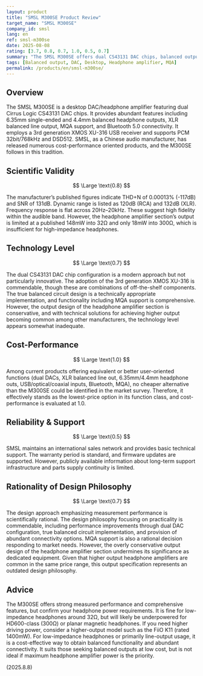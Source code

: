 ```yaml
---
layout: product
title: "SMSL M300SE Product Review"
target_name: "SMSL M300SE"
company_id: smsl
lang: en
ref: smsl-m300se
date: 2025-08-08
rating: [3.7, 0.8, 0.7, 1.0, 0.5, 0.7]
summary: "The SMSL M300SE offers dual CS43131 DAC chips, balanced output, and MQA support as a desktop DAC/headphone amplifier, but its headphone amplifier section has limited output power that is insufficient for high-impedance loads."
tags: [Balanced output, DAC, Desktop, Headphone amplifier, MQA]
permalink: /products/en/smsl-m300se/
---
```

## Overview

 The SMSL M300SE is a desktop DAC/headphone amplifier featuring dual Cirrus Logic CS43131 DAC chips. It provides abundant features including 6.35mm single-ended and 4.4mm balanced headphone outputs, XLR balanced line output, MQA support, and Bluetooth 5.0 connectivity. It employs a 3rd generation XMOS XU-316 USB receiver and supports PCM 32bit/768kHz and DSD512. SMSL, as a Chinese audio manufacturer, has released numerous cost-performance oriented products, and the M300SE follows in this tradition.

## Scientific Validity

$$ \Large \text{0.8} $$

 The manufacturer’s published figures indicate THD+N of 0.00013% (-117dB) and SNR of 131dB. Dynamic range is listed as 120dB (RCA) and 132dB (XLR). Frequency response is flat across 20Hz–20kHz. These suggest high fidelity within the audible band. However, the headphone amplifier section’s output is limited at a published 148mW into 32Ω and only 18mW into 300Ω, which is insufficient for high-impedance headphones.

## Technology Level

$$ \Large \text{0.7} $$

The dual CS43131 DAC chip configuration is a modern approach but not particularly innovative. The adoption of the 3rd generation XMOS XU-316 is commendable, though these are combinations of off-the-shelf components. The true balanced circuit design is a technically appropriate implementation, and functionality including MQA support is comprehensive. However, the output design of the headphone amplifier section is conservative, and with technical solutions for achieving higher output becoming common among other manufacturers, the technology level appears somewhat inadequate.

## Cost-Performance

$$ \Large \text{1.0} $$

 Among current products offering equivalent or better user-oriented functions (dual DACs, XLR balanced line out, 6.35mm/4.4mm headphone outs, USB/optical/coaxial inputs, Bluetooth, MQA), no cheaper alternative than the M300SE could be identified in the market survey. Therefore, it effectively stands as the lowest-price option in its function class, and cost-performance is evaluated at 1.0.

## Reliability & Support

 $$ \Large \text{0.5} $$

 SMSL maintains an international sales network and provides basic technical support. The warranty period is standard, and firmware updates are supported. However, publicly available information about long-term support infrastructure and parts supply continuity is limited.

## Rationality of Design Philosophy

$$ \Large \text{0.7} $$

The design approach emphasizing measurement performance is scientifically rational. The design philosophy focusing on practicality is commendable, including performance improvements through dual DAC configuration, true balanced circuit implementation, and provision of abundant connectivity options. MQA support is also a rational decision responding to market needs. However, the overly conservative output design of the headphone amplifier section undermines its significance as dedicated equipment. Given that higher output headphone amplifiers are common in the same price range, this output specification represents an outdated design philosophy.

## Advice

 The M300SE offers strong measured performance and comprehensive features, but confirm your headphone power requirements. It is fine for low-impedance headphones around 32Ω, but will likely be underpowered for HD600-class (300Ω) or planar magnetic headphones. If you need higher driving power, consider a higher-output model such as the FiiO K11 (rated 1400mW). For low-impedance headphones or primarily line-output usage, it is a cost-effective way to obtain balanced functionality and abundant connectivity. It suits those seeking balanced outputs at low cost, but is not ideal if maximum headphone amplifier power is the priority.

(2025.8.8)
